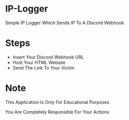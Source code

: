 # IP-Logger
Simple IP Logger Which Sends IP To A Discord Webhook

# Steps
* Insert Your Discord Webhook URL
* Host Your HTML Website
* Send The Link To Your Victim

# Note
This Application Is Only For Educational Purposes

You Are Completely Responsible For Your Actions
